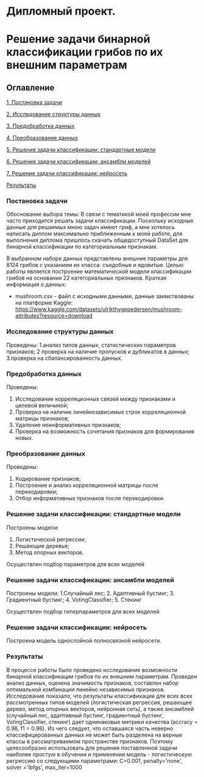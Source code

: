 # Дипломный проект. 
# Решение задачи бинарной классификации грибов по их внешним параметрам


## Оглавление
[1. Постановка задачи]()

[2. Исследование структуры данных]()

[3. Предобработка данных]()

[4. Преобразование данных]()

[5. Решение задачи классификации: стандартные модели]()

[6. Решение задачи классификации: ансамбли моделей]()

[7. Решение задачи классификации: нейросеть]()

[Результаты]()



### Постановка задачи

Обоснование выбора темы:
В связи с тематикой моей профессии мне часто приходится решать задачи классификации. Поскольку исходные данные для решаемых мною задач имеют гриф, а мне хотелось написать диплом максимально приближенным к моей работе, для выполнения диплома пришлось скачать общедоступный DataSet для бинарной классификации по категориальным признакам.

В выбранном наборе данных представлены внешние параметры для 8124 грибов с указанием их класса: съедобные и ядовитые.
Целью работы является построение математической модели классификации грибов на основании 22 категориальных признаков.
Краткая информация о данных:
* mushroom.csv - файл с исходными данными, 
данные заимствованы на платформе Kaggle: https://www.kaggle.com/datasets/ulrikthygepedersen/mushroom-attributes?resource=download


### Исследование структуры данных

Проведены: 
1.анализ типов данных, статистических параметров признаков; 
2 проверка на наличие пропусков и дубликатов в данных; 
3.проверка на сбалансированность данных.

### Предобработка данных
Проведены:
1. Исследование корреляционных связей между признаками и целевой величиной;
2. Проверка на наличик линейнозависимых строк корреляционной матрицы признаков;
3. Удаление неинформативных признаков;
4. Проверка на возможность сочетания признаков для формирования новых.

### Преобразование данных
Проведены:
1. Кодирование признаков;
2. Построение и анализ корреляционной матрицы после перекодировки;
3. Отбор информативных признаков после перекодировки.

### Решение задачи классификации: стандартные модели
Построены модели:
1. Логистической регрессии;
2. Решающие деревья;
3. Метод опорных векторов.

Осуществлен подбор параметров для всех моделей

### Решение задачи классификации: ансамбли моделей
Построены модели:
1.Случайный лес;
2. Адаптивный бустинг;
3. Градиентный бустинг;
4. VotingClassifier;
5. Стекинг

Осуществлен подбор гиперпараметров для всех моделей

### Решение задачи классификации: нейросеть
Построена модель однослойной полносвязной нейросети.

### Результаты

В процессе работы было проведено исследование возможности бинарной классификации грибов по их внешним параметрам. Проведен анализ данных, оценена значимость признаков, составлен набор оптимальной комбинации линейно независимых признаков. Исследование показало, что результаты классификации для всех всех рассмотренных типов моделей (логистическая регрессия, решающее дерево, метод опорных векторов, нейронная сеть), а также ансамблей (случайный лес, адаптивный бустинг, градиентный бустинг, VotingClassifier, стекинг) дает однинаковые метрики качества (accracy = 0.96, f1 = 0.96). Из чего следует, что оставшаяся часть неверно классифицированных данных не может быть разделена на верные классы в рассматриваемом пространстве признаков. Поэтому целесообразно использовать для решения поставленной задачи наиболее простую в обучении и применении модель - логистическую регрессию со следующими параметрами: C=0.001, penalty='none', solver ='lbfgs', max_iter=1000
